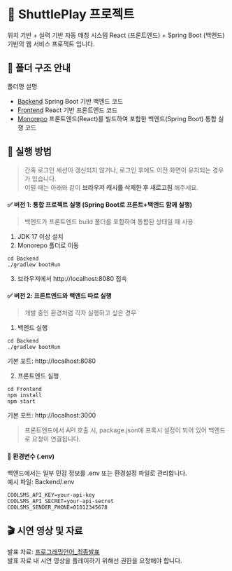 # 🏸 ShuttlePlay 프로젝트

위치 기반 + 실력 기반 자동 매칭 시스템
React (프론트엔드) + Spring Boot (백엔드) 기반의 웹 서비스 프로젝트 입니다.

## 📁 폴더 구조 안내
폴더명	설명
- [Backend](./Backend)	Spring Boot 기반 백엔드 코드
- [Frontend](./Frontend)	React 기반 프론트엔드 코드
- [Monorepo](./Monorepo) 프론트엔드(React)를 빌드하여 포함한 백엔드(Spring Boot) 통합 실행 코드


## 🚀 실행 방법
>간혹 로그인 세션이 갱신되지 않거나, 로그인 후에도 이전 화면이 유지되는 경우가 있습니다.  
이럴 때는 아래와 같이 **브라우저 캐시를 삭제한 후 새로고침** 해주세요.
#### ✅ 버전 1: 통합 프로젝트 실행 (Spring Boot로 프론트+백엔드 함께 실행)
>백엔드가 프론트엔드 build 폴더를 포함하여 통합된 상태일 때 사용
1. JDK 17 이상 설치
2. Monorepo 폴더로 이동

```
cd Backend
./gradlew bootRun
```

3. 브라우저에서 http://localhost:8080 접속

#### ✅ 버전 2: 프론트엔드와 백엔드 따로 실행

>개발 중인 환경처럼 각자 실행하고 싶은 경우
1. 백엔드 실행
```
cd Backend
./gradlew bootRun
```
기본 포트: http://localhost:8080

2. 프론트엔드 실행
```
cd Frontend
npm install
npm start
```
기본 포트: http://localhost:3000

>프론트엔드에서 API 호출 시, package.json에 프록시 설정이 되어 있어 백엔드로 요청이 연결됩니다.

#### 🔐 환경변수 (.env)
백엔드에서는 일부 민감 정보를 .env 또는 환경설정 파일로 관리합니다.<br>
예시 파일: Backend/.env
```
COOLSMS_API_KEY=your-api-key
COOLSMS_API_SECRET=your-api-secret
COOLSMS_SENDER_PHONE=01012345678
```

## 🎬 시연 영상 및 자료
발표 자료: [프로그래밍언어_최종발표](https://docs.google.com/presentation/d/1cbJLZQiRRO8jxw33259UeExzzKJIGWay9NuCx9Zs5_M/edit?usp=sharing)<br>
발표 자료 내 시연 영상을 플레이하기 위해선 권한을 요청해야 합니다.
